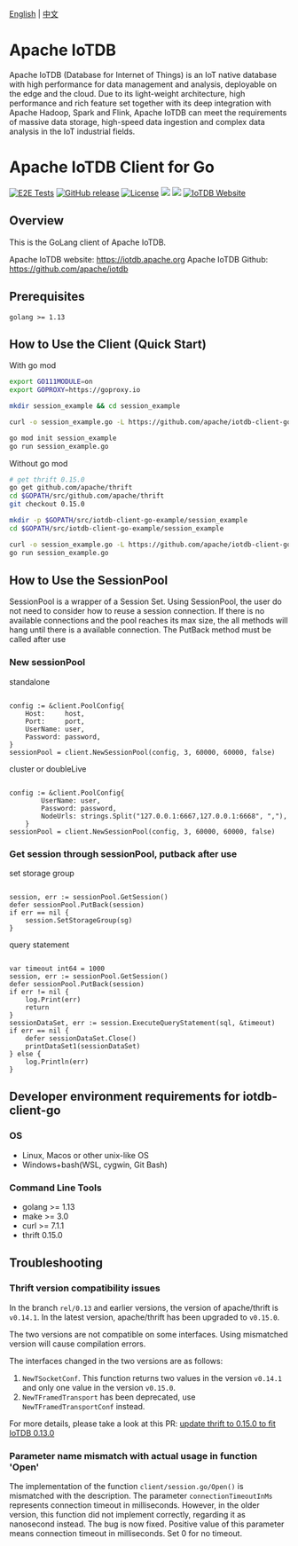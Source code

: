 <!--

    Licensed to the Apache Software Foundation (ASF) under one
    or more contributor license agreements.  See the NOTICE file
    distributed with this work for additional information
    regarding copyright ownership.  The ASF licenses this file
    to you under the Apache License, Version 2.0 (the
    "License"); you may not use this file except in compliance
    with the License.  You may obtain a copy of the License at

        http://www.apache.org/licenses/LICENSE-2.0

    Unless required by applicable law or agreed to in writing,
    software distributed under the License is distributed on an
    "AS IS" BASIS, WITHOUT WARRANTIES OR CONDITIONS OF ANY
    KIND, either express or implied.  See the License for the
    specific language governing permissions and limitations
    under the License.

-->
[English](./README.md) | [中文](./README_ZH.md)

# Apache IoTDB

Apache IoTDB (Database for Internet of Things) is an IoT native database with high performance for 
data management and analysis, deployable on the edge and the cloud. Due to its light-weight 
architecture, high performance and rich feature set together with its deep integration with 
Apache Hadoop, Spark and Flink, Apache IoTDB can meet the requirements of massive data storage, 
high-speed data ingestion and complex data analysis in the IoT industrial fields.

# Apache IoTDB Client for Go

[![E2E Tests](https://github.com/apache/iotdb-client-go/actions/workflows/e2e.yml/badge.svg)](https://github.com/apache/iotdb-client-go/actions/workflows/e2e.yml)
[![GitHub release](https://img.shields.io/github/release/apache/iotdb-client-go.svg)](https://github.com/apache/iotdb-client-go/releases)
[![License](https://img.shields.io/badge/license-Apache%202-4EB1BA.svg)](https://www.apache.org/licenses/LICENSE-2.0.html)
![](https://github-size-badge.herokuapp.com/apache/iotdb-client-go.svg)
![](https://img.shields.io/badge/platform-win10%20%7C%20macos%20%7C%20linux-yellow.svg)
[![IoTDB Website](https://img.shields.io/website-up-down-green-red/https/shields.io.svg?label=iotdb-website)](https://iotdb.apache.org/)

## Overview

This is the GoLang client of Apache IoTDB.

Apache IoTDB website: https://iotdb.apache.org
Apache IoTDB Github: https://github.com/apache/iotdb

## Prerequisites

    golang >= 1.13

## How to Use the Client (Quick Start)

With go mod

```sh
export GO111MODULE=on
export GOPROXY=https://goproxy.io

mkdir session_example && cd session_example

curl -o session_example.go -L https://github.com/apache/iotdb-client-go/raw/main/example/session_example.go

go mod init session_example
go run session_example.go
```

Without go mod

```sh
# get thrift 0.15.0
go get github.com/apache/thrift
cd $GOPATH/src/github.com/apache/thrift
git checkout 0.15.0

mkdir -p $GOPATH/src/iotdb-client-go-example/session_example
cd $GOPATH/src/iotdb-client-go-example/session_example

curl -o session_example.go -L https://github.com/apache/iotdb-client-go/raw/main/example/session_example.go
go run session_example.go
```

## How to Use the SessionPool
SessionPool is a wrapper of a Session Set. Using SessionPool, the user do not need to consider how to reuse a session connection.
If there is no available connections and the pool reaches its max size, the all methods will hang until there is a available connection.
The PutBack method must be called after use

### New sessionPool
standalone

```golang

config := &client.PoolConfig{
    Host:     host,
    Port:     port,
    UserName: user,
    Password: password,
}
sessionPool = client.NewSessionPool(config, 3, 60000, 60000, false)

```
cluster or doubleLive

```golang

config := &client.PoolConfig{
		UserName: user,
		Password: password,
		NodeUrls: strings.Split("127.0.0.1:6667,127.0.0.1:6668", ","),
	}
sessionPool = client.NewSessionPool(config, 3, 60000, 60000, false)

```

### Get session through sessionPool, putback after use

set storage group

```golang

session, err := sessionPool.GetSession()
defer sessionPool.PutBack(session)
if err == nil {
    session.SetStorageGroup(sg)
}

```

query statement

```golang

var timeout int64 = 1000
session, err := sessionPool.GetSession()
defer sessionPool.PutBack(session)
if err != nil {
    log.Print(err)
    return
}
sessionDataSet, err := session.ExecuteQueryStatement(sql, &timeout)
if err == nil {
    defer sessionDataSet.Close()
    printDataSet1(sessionDataSet)
} else {
    log.Println(err)
}

```


## Developer environment requirements for iotdb-client-go

### OS

* Linux, Macos or other unix-like OS
* Windows+bash(WSL, cygwin, Git Bash)

### Command Line Tools

* golang >= 1.13
* make >= 3.0
* curl >= 7.1.1
* thrift 0.15.0

## Troubleshooting

### Thrift version compatibility issues

In the branch `rel/0.13` and earlier versions, the version of apache/thrift is `v0.14.1`.
In the latest version, apache/thrift has been upgraded to `v0.15.0`.

The two versions are not compatible on some interfaces. Using mismatched version will cause compilation errors.

The interfaces changed in the two versions are as follows:

1. `NewTSocketConf`. This function returns two values in the version `v0.14.1` and only one value in the version `v0.15.0`.
2. `NewTFramedTransport` has been deprecated, use `NewTFramedTransportConf` instead.

For more details, please take a look at this PR: [update thrift to 0.15.0 to fit IoTDB 0.13.0](https://github.com/apache/iotdb-client-go/pull/41)

### Parameter name mismatch with actual usage in function 'Open'

The implementation of the function ```client/session.go/Open()``` is mismatched with the description.
The parameter `connectionTimeoutInMs` represents connection timeout in milliseconds.
However, in the older version, this function did not implement correctly, regarding it as nanosecond instead.
The bug is now fixed.
Positive value of this parameter means connection timeout in milliseconds.
Set 0 for no timeout.

